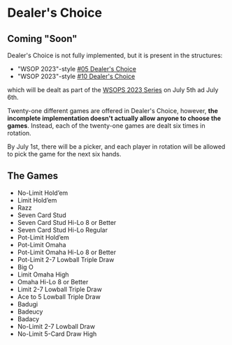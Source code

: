 # Dealer's Choice

## Coming "Soon"

Dealer's Choice is not fully implemented, but it is present in the structures:
* "WSOP 2023"-style [#05 Dealer's Choice](https://www.wsop.com/pdfs/structuresheets/structure_5219_21670.pdf)
* "WSOP 2023"-style [#10 Dealer's Choice](https://www.wsop.com/pdfs/structuresheets/structure_5219_21675.pdf)

which will be dealt as part of the [WSOPS 2023
Series](../series/2023/wsop-style.md#the-tournaments) on July 5th ad July
6th.

Twenty-one different games are offered in Dealer's Choice, however,
**the incomplete implementation doesn't actually allow anyone to
choose the games**. Instead, each of the twenty-one games are dealt
six times in rotation.

By July 1st, there will be a picker, and each player in rotation will
be allowed to pick the game for the next six hands.

## The Games

* No-Limit Hold’em
* Limit Hold’em
* Razz
* Seven Card Stud
* Seven Card Stud Hi-Lo 8 or Better
* Seven Card Stud Hi-Lo Regular
* Pot-Limit Hold’em
* Pot-Limit Omaha
* Pot-Limit Omaha Hi-Lo 8 or Better
* Pot-Limit 2-7 Lowball Triple Draw
* Big O
* Limit Omaha High
* Omaha Hi-Lo 8 or Better
* Limit 2-7 Lowball Triple Draw
* Ace to 5 Lowball Triple Draw
* Badugi
* Badeucy
* Badacy
* No-Limit 2-7 Lowball Draw
* No-Limit 5-Card Draw High
